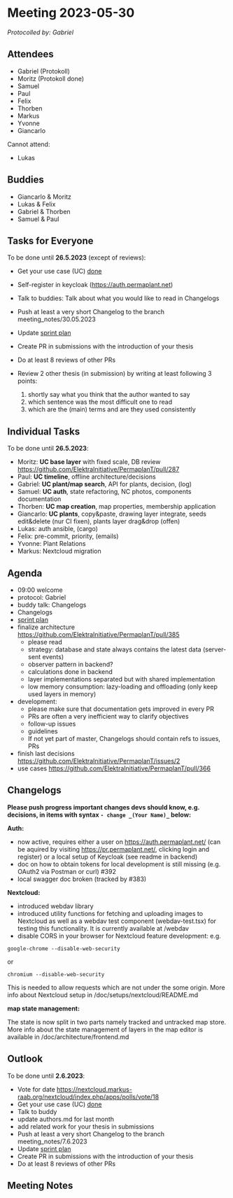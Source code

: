 # Meeting 2023-05-30

_Protocolled by: Gabriel_

## Attendees

- Gabriel (Protokoll)
- Moritz (Protokoll done)
- Samuel
- Paul
- Felix
- Thorben
- Markus
- Yvonne
- Giancarlo

Cannot attend:

- Lukas

## Buddies

- Giancarlo & Moritz
- Lukas & Felix
- Gabriel & Thorben
- Samuel & Paul

## Tasks for Everyone

To be done until **26.5.2023** (except of reviews):

- Get your use case (UC) [done](doc/usecases/README.md)
- Self-register in keycloak (https://auth.permaplant.net)
- Talk to buddies: Talk about what you would like to read in Changelogs
- Push at least a very short Changelog to the branch meeting_notes/30.05.2023
- Update [sprint plan](https://github.com/orgs/ElektraInitiative/projects/4/)
- Create PR in submissions with the introduction of your thesis
- Do at least 8 reviews of other PRs
- Review 2 other thesis (in submission) by writing at least following 3 points:

  1. shortly say what you think that the author wanted to say
  2. which sentence was the most difficult one to read
  3. which are the (main) terms and are they used consistently

## Individual Tasks

To be done until **26.5.2023**:

- Moritz: **UC base layer** with fixed scale, DB review https://github.com/ElektraInitiative/PermaplanT/pull/287
- Paul: **UC timeline**, offline architecture/decisions
- Gabriel: **UC plant/map search**, API for plants, decision, (log)
- Samuel: **UC auth**, state refactoring, NC photos, components documentation
- Thorben: **UC map creation**, map properties, membership application
- Giancarlo: **UC plants**, copy&paste, drawing layer integrate, seeds edit&delete (nur CI fixen), plants layer drag&drop (offen)
- Lukas: auth ansible, (cargo)
- Felix: pre-commit, priority, (emails)
- Yvonne: Plant Relations
- Markus: Nextcloud migration

## Agenda

- 09:00 welcome
- protocol: Gabriel
- buddy talk: Changelogs
- Changelogs
- [sprint plan](https://github.com/orgs/ElektraInitiative/projects/4/)
- finalize architecture https://github.com/ElektraInitiative/PermaplanT/pull/385
  - please read
  - strategy: database and state always contains the latest data (server-sent events)
  - observer pattern in backend?
  - calculations done in backend
  - layer implementations separated but with shared implementation
  - low memory consumption: lazy-loading and offloading (only keep used layers in memory)
- development:
  - please make sure that documentation gets improved in every PR
  - PRs are often a very inefficient way to clarify objectives
  - follow-up issues
  - guidelines
  - If not yet part of master, Changelogs should contain refs to issues, PRs
- finish last decisions https://github.com/ElektraInitiative/PermaplanT/issues/2
- use cases https://github.com/ElektraInitiative/PermaplanT/pull/366

## Changelogs

**Please push progress important changes devs should know, e.g. decisions, in items with syntax `- change _(Your Name)_` below:**

**Auth:**

- now active, requires either a user on https://auth.permaplant.net/ (can be aquired by visiting https://pr.permaplant.net/, clicking login and register) or a local setup of Keycloak (see readme in backend)
- doc on how to obtain tokens for local development is still missing (e.g. OAuth2 via Postman or curl) #392
- local swagger doc broken (tracked by #383)

**Nextcloud:**

- introduced webdav library
- introduced utility functions for fetching and uploading images to Nextcloud as well as a webdav test component (webdav-test.tsx) for testing this functionality.
  It is currently available at /webdav
- disable CORS in your browser for Nextcloud feature development:
  e.g.

```
google-chrome --disable-web-security

```

or

```
chromium --disable-web-security

```

This is needed to allow requests which are not under the some origin.
More info about Nextcloud setup in /doc/setups/nextcloud/README.md

**map state management:**

The state is now split in two parts namely tracked and untracked map store.
More info about the state management of layers in the map editor is available in /doc/architecture/frontend.md

## Outlook

To be done until **2.6.2023**:

- Vote for date https://nextcloud.markus-raab.org/nextcloud/index.php/apps/polls/vote/18
- Get your use case (UC) [done](doc/usecases/README.md)
- Talk to buddy
- update authors.md for last month
- add related work for your thesis in submissions
- Push at least a very short Changelog to the branch meeting_notes/7.6.2023
- Update [sprint plan](https://github.com/orgs/ElektraInitiative/projects/4/)
- Create PR in submissions with the introduction of your thesis
- Do at least 8 reviews of other PRs

## Meeting Notes
